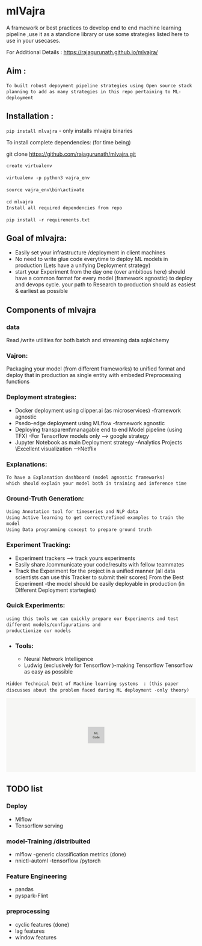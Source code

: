 # mlVajra 
A framework or best practices to develop end to end machine learning pipeline ,use it as a standlone library or use some strategies listed here to use in your usecases.

For Additional Details : https://rajagurunath.github.io/mlvajra/

## Aim :
    To built robust depoyment pipeline strategies using Open source stack
    planning to add as many strategies in this repo pertaining to ML-deployment

## Installation :

`pip install mlvajra` - only installs mlvajra binaries

To install complete dependencies: (for time being)

git clone https://github.com/rajagurunath/mlvajra.git

```
create virtualenv

virtualenv -p python3 vajra_env

source vajra_env\bin\activate

cd mlvajra
Install all required dependencies from repo

pip install -r requirements.txt

```
## Goal of mlvajra:
- Easily set your infrastructure /deployment in client machines
- No need to write glue code everytime to deploy ML models in production (Lets have a unifying Deployment strategy) 
- start your Experiment from the day one (over ambitious here)
    should have a common format for every model (framework agnostic) to deploy and devops cycle.
    your path to Research to production should as easiest & earliest as possible


## Components of mlvajra 

### data
   Read /write utilities for both batch and streaming data
   sqlalchemy

### Vajron:
Packaging your model (from different frameworks) to unified format and deploy that in
production as single entity with embeded Preprocessing functions 

### Deployment strategies:
- Docker deployment using clipper.ai (as microservices) -framework agnostic  
- Psedo-edge deployment using MLflow -framework agnostic   
- Deploying transparent\managable end to end Model pipeline (using TFX) -For Tensorflow models only --> google strategy
- Jupyter Notebook as main Deployment strategy -Analytics Projects \Excellent visualization -->Netflix

### Explanations:
    To have a Explanation dashboard (model agnostic frameworks)
    which should explain your model both in training and inference time


### Ground-Truth Generation:
    Using Annotation tool for timeseries and NLP data
    Using Active learning to get correct\refined examples to train the model
    Using Data programming concept to prepare ground truth

### Experiment Tracking:
- Experiment trackers --> track yours experiments 
- Easily share /communicate your code/results with fellow teammates
- Track the Experiment for the project in a unified manner (all data scientists can use this Tracker to submit their scores) From the Best Experiment -the model should be easily deployable in production (in Different Deployment startegies)

### Quick Experiments:
    using this tools we can quickly prepare our Experiments and test different models/configurations and
    productionize our models
- ### Tools:
    - Neural Network Intelligence
    - Ludwig (exclusively for Tensorflow )-making Tensorflow Tensorflow as easy as possible

`
Hidden Technical Debt of Machine learning systems  : (this paper discusses about the problem faced during ML deployment -only theory)
`

![hidden_technical_dept](IMG/typical_ML_workflow.gif)

## TODO list
### Deploy
- Mlflow
- Tensorflow serving

### model-Training /distribuited
- mlflow -generic classification metrics (done)
- nnictl-automl -tensorflow /pytorch 

### Feature Engineering
- pandas
- pyspark-Flint

### preprocessing
- cyclic features (done)
- lag features
- window features


















